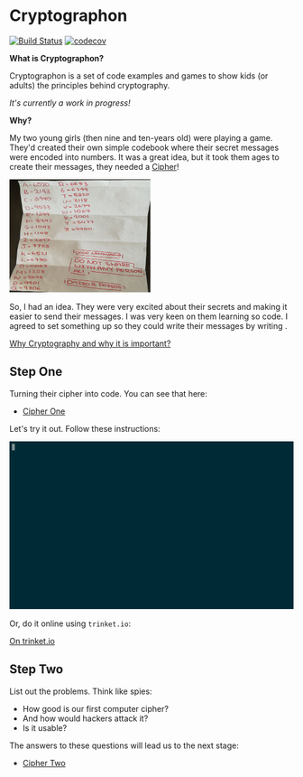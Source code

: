 # Cryptographon

[![Build Status](https://circleci.com/gh/avastmick/cryptographon.svg?style=shield&circle-token=f40a3b3ae9fbb884696ec26209d862506805838d)](https://circleci.com/gh/avastmick/cryptographon) [![codecov](https://codecov.io/gh/avastmick/cryptographon/branch/develop/graph/badge.svg)](https://codecov.io/gh/avastmick/cryptographon)

**What is Cryptographon?**

Cryptographon is a set of code examples and games to show kids (or adults) the principles behind cryptography.

*It's currently a work in progress!*

**Why?**

My two young girls (then nine and ten-years old) were playing a game. They'd created their own simple codebook where their secret messages were encoded into numbers. It was a great idea, but it took them ages to create their messages, they needed a [Cipher](https://en.wikipedia.org/wiki/Cipher)!

<img src="img/original.jpg" alt="The Original" width="250" height="200" />

So, I had an idea. They were very excited about their secrets and making it easier to send their messages. I was very keen on them learning so code. I agreed to set something up so they could write their messages by writing .

[Why Cryptography and why it is important?](Cryptography.md)

## Step One

Turning their cipher into code. You can see that here:

- [Cipher One](cipher-one/README.md)

Let's try it out. Follow these instructions:

![Cipher-one](img/cipher-one.gif)

Or, do it online using `trinket.io`:

[On trinket.io](https://trinket.io/embed/python/6569723a94)

## Step Two

List out the problems. Think like spies:

- How good is our first computer cipher?
- And how would hackers attack it?
- Is it usable?

The answers to these questions will lead us to the next stage:

- [Cipher Two](cipher-two/README.md)
